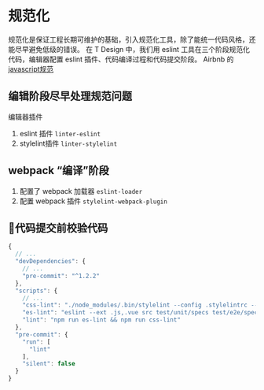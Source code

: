 # 规范化

规范化是保证工程长期可维护的基础，引入规范化工具，除了能统一代码风格，还能尽早避免低级的错误。
在 T Design 中，我们用 eslint 工具在三个阶段规范化代码，编辑器配置 eslint 插件、代码编译过程和代码提交阶段。
Airbnb 的 [javascript规范](http://airbnb.io/javascript/)

## 编辑阶段尽早处理规范问题
编辑器插件
1. eslint 插件 `linter-eslint`
2. stylelint插件 `linter-stylelint`

## webpack “编译”阶段
1. 配置了 webpack 加载器 `eslint-loader`
2. 配置 webpack 插件 `stylelint-webpack-plugin`

## 代码提交前校验代码
```javascript
{
  // ...
  "devDependencies": {
    // ...
    "pre-commit": "^1.2.2"
  },
  "scripts": {
    // ...
    "css-lint": "./node_modules/.bin/stylelint --config .stylelintrc --syntax scss \"src/**/*.scss\"",
    "es-lint": "eslint --ext .js,.vue src test/unit/specs test/e2e/specs",
    "lint": "npm run es-lint && npm run css-lint"
  },
  "pre-commit": {
    "run": [
      "lint"
    ],
    "silent": false
  }
}
```
